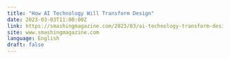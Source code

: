 ```yaml
---
title: "How AI Technology Will Transform Design"
date: 2023-03-03T11:00:00Z
link: https://smashingmagazine.com/2023/03/ai-technology-transform-design/?utm_medium=RSS&utm_source=news.12bit.vn
site: www.smashingmagazine.com
language: English
draft: false
---
```

